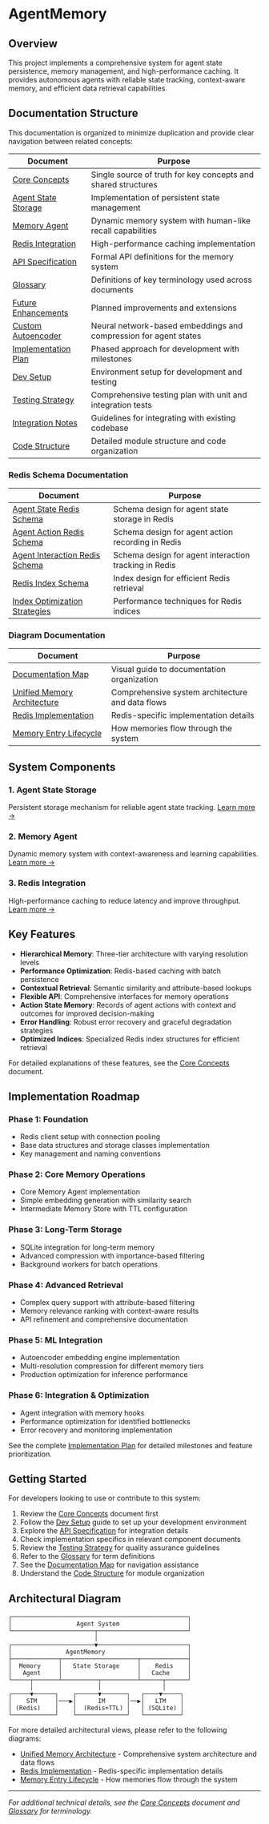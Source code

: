 # **AgentMemory**

## **Overview**
This project implements a comprehensive system for agent state persistence, memory management, and high-performance caching. It provides autonomous agents with reliable state tracking, context-aware memory, and efficient data retrieval capabilities.

## **Documentation Structure**
This documentation is organized to minimize duplication and provide clear navigation between related concepts:

| Document | Purpose |
|----------|---------|
| [Core Concepts](core_concepts.md) | Single source of truth for key concepts and shared structures |
| [Agent State Storage](agent_state_storage.md) | Implementation of persistent state management |
| [Memory Agent](memory_agent.md) | Dynamic memory system with human-like recall capabilities |
| [Redis Integration](redis_integration.md) | High-performance caching implementation |
| [API Specification](agent_memory_api.md) | Formal API definitions for the memory system |
| [Glossary](glossary.md) | Definitions of key terminology used across documents |
| [Future Enhancements](future_enhancements.md) | Planned improvements and extensions |
| [Custom Autoencoder](custom_autoencoder.md) | Neural network-based embeddings and compression for agent states |
| [Implementation Plan](implementation_plan.md) | Phased approach for development with milestones |
| [Dev Setup](dev_setup.md) | Environment setup for development and testing |
| [Testing Strategy](testing_strategy.md) | Comprehensive testing plan with unit and integration tests |
| [Integration Notes](integration_notes.md) | Guidelines for integrating with existing codebase |
| [Code Structure](CODE_STRUCTURE.MD) | Detailed module structure and code organization |

### **Redis Schema Documentation**
| Document | Purpose |
|----------|---------|
| [Agent State Redis Schema](agent_state_redis_schema.md) | Schema design for agent state storage in Redis |
| [Agent Action Redis Schema](agent_action_redis_schema.md) | Schema design for agent action recording in Redis |
| [Agent Interaction Redis Schema](agent_interaction_redis_schema.md) | Schema design for agent interaction tracking in Redis |
| [Redis Index Schema](redis_index_schema.md) | Index design for efficient Redis retrieval |
| [Index Optimization Strategies](index_optimization_strategies.md) | Performance techniques for Redis indices |

### **Diagram Documentation**
| Document | Purpose |
|----------|---------|
| [Documentation Map](diagrams/documentation_map.md) | Visual guide to documentation organization |
| [Unified Memory Architecture](diagrams/unified_memory_architecture.md) | Comprehensive system architecture and data flows |
| [Redis Implementation](diagrams/redis_implementation.md) | Redis-specific implementation details |
| [Memory Entry Lifecycle](diagrams/memory_entry_lifecycle.md) | How memories flow through the system |

## **System Components**

### **1. Agent State Storage**
Persistent storage mechanism for reliable agent state tracking.
[Learn more →](agent_state_storage.md)

### **2. Memory Agent**
Dynamic memory system with context-awareness and learning capabilities.
[Learn more →](memory_agent.md)

### **3. Redis Integration**
High-performance caching to reduce latency and improve throughput.
[Learn more →](redis_integration.md)

## **Key Features**

- **Hierarchical Memory**: Three-tier architecture with varying resolution levels
- **Performance Optimization**: Redis-based caching with batch persistence
- **Contextual Retrieval**: Semantic similarity and attribute-based lookups
- **Flexible API**: Comprehensive interfaces for memory operations
- **Action State Memory**: Records of agent actions with context and outcomes for improved decision-making
- **Error Handling**: Robust error recovery and graceful degradation strategies
- **Optimized Indices**: Specialized Redis index structures for efficient retrieval

For detailed explanations of these features, see the [Core Concepts](core_concepts.md) document.

## **Implementation Roadmap**

### **Phase 1: Foundation**
- Redis client setup with connection pooling
- Base data structures and storage classes implementation
- Key management and naming conventions

### **Phase 2: Core Memory Operations**
- Core Memory Agent implementation
- Simple embedding generation with similarity search
- Intermediate Memory Store with TTL configuration

### **Phase 3: Long-Term Storage**
- SQLite integration for long-term memory
- Advanced compression with importance-based filtering
- Background workers for batch operations

### **Phase 4: Advanced Retrieval**
- Complex query support with attribute-based filtering
- Memory relevance ranking with context-aware results
- API refinement and comprehensive documentation

### **Phase 5: ML Integration**
- Autoencoder embedding engine implementation
- Multi-resolution compression for different memory tiers
- Production optimization for inference performance

### **Phase 6: Integration & Optimization**
- Agent integration with memory hooks
- Performance optimization for identified bottlenecks
- Error recovery and monitoring implementation

See the complete [Implementation Plan](implementation_plan.md) for detailed milestones and feature prioritization.

## **Getting Started**

For developers looking to use or contribute to this system:

1. Review the [Core Concepts](core_concepts.md) document first
2. Follow the [Dev Setup](dev_setup.md) guide to set up your development environment
3. Explore the [API Specification](agent_memory_api.md) for integration details
4. Check implementation specifics in relevant component documents
5. Review the [Testing Strategy](testing_strategy.md) for quality assurance guidelines
6. Refer to the [Glossary](glossary.md) for term definitions
7. See the [Documentation Map](diagrams/documentation_map.md) for navigation assistance
8. Understand the [Code Structure](CODE_STRUCTURE.MD) for module organization

## **Architectural Diagram**

```
┌─────────────────────────────────────────────────┐
│                  Agent System                   │
└───────────────────────┬─────────────────────────┘
                        │
┌───────────────────────▼─────────────────────────┐
│               AgentMemory                       │
├─────────────┬─────────────────────┬─────────────┤
│  Memory     │   State Storage     │    Redis    │
│   Agent     │                     │   Cache     │
└─────┬───────┴──────────┬──────────┴──────┬──────┘
      │                  │                 │
┌─────▼──────┐    ┌──────▼───────┐   ┌────▼─────┐
│    STM     │───▶│      IM      │──▶│   LTM    │
│ (Redis)    │    │  (Redis+TTL) │   │ (SQLite) │
└────────────┘    └──────────────┘   └──────────┘
```

For more detailed architectural views, please refer to the following diagrams:
- [Unified Memory Architecture](diagrams/unified_memory_architecture.md) - Comprehensive system architecture and data flows
- [Redis Implementation](diagrams/redis_implementation.md) - Redis-specific implementation details
- [Memory Entry Lifecycle](diagrams/memory_entry_lifecycle.md) - How memories flow through the system

---

*For additional technical details, see the [Core Concepts](core_concepts.md) document and [Glossary](glossary.md) for terminology.*
